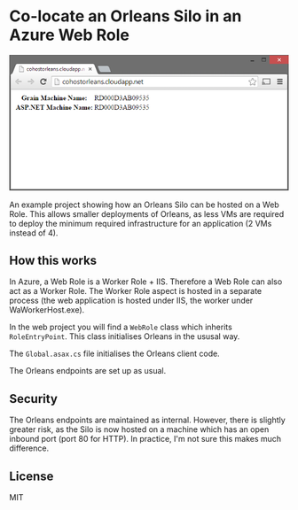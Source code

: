 # Co-locate an Orleans Silo in an Azure Web Role

![screenshot](screenshot.png)

An example project showing how an Orleans Silo can be hosted on a Web Role. This allows smaller deployments of Orleans, as less VMs are required to deploy the minimum required infrastructure for an application (2 VMs instead of 4).

## How this works

In Azure, a Web Role is a Worker Role + IIS. Therefore a Web Role can also act as a Worker Role. The Worker Role aspect is hosted in a separate process (the web application is hosted under IIS, the worker under WaWorkerHost.exe). 

In the web project you will find a `WebRole` class which inherits `RoleEntryPoint`. This class initialises Orleans in the ususal way.

The `Global.asax.cs` file initialises the Orleans client code.

The Orleans endpoints are set up as usual.

## Security 

The Orleans endpoints are maintained as internal. However, there is slightly greater risk, as the Silo is now hosted on a machine which has an open inbound port (port 80 for HTTP). In practice, I'm not sure this makes much difference.

## License

MIT